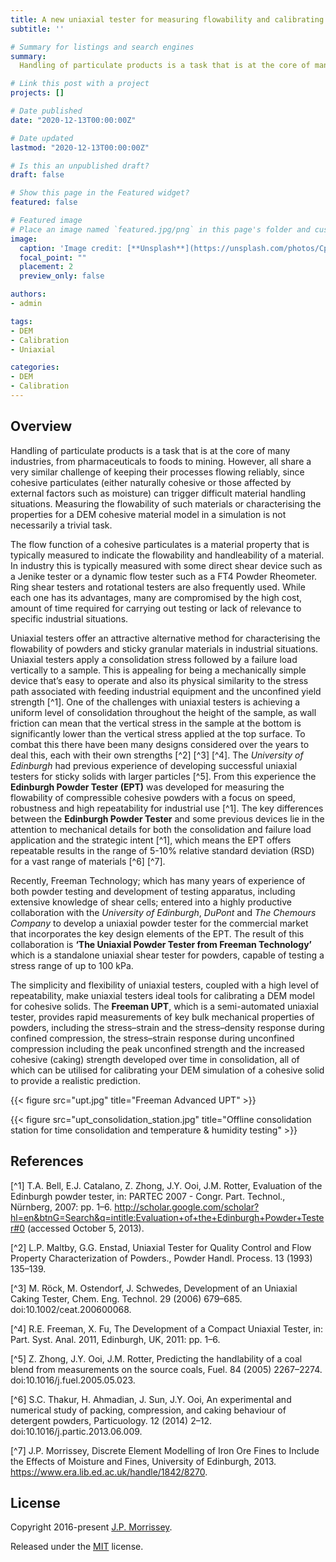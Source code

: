 ```yaml
---
title: A new uniaxial tester for measuring flowability and calibrating DEM models for cohesive particulates
subtitle: ''

# Summary for listings and search engines
summary: 
  Handling of particulate products is a task that is at the core of many industries, from pharmaceuticals to foods to mining. However, all share a very similar challenge of keeping their processes flowing reliably, since cohesive particulates (either naturally cohesive or those affected by external factors such as moisture) can trigger difficult material handling situations. Measuring the flowability of such materials or characterising the properties for a DEM cohesive material model in a simulation is not necessarily a trivial task.

# Link this post with a project
projects: []

# Date published
date: "2020-12-13T00:00:00Z"

# Date updated
lastmod: "2020-12-13T00:00:00Z"

# Is this an unpublished draft?
draft: false

# Show this page in the Featured widget?
featured: false

# Featured image
# Place an image named `featured.jpg/png` in this page's folder and customize its options here.
image:
  caption: 'Image credit: [**Unsplash**](https://unsplash.com/photos/CpkOjOcXdUY)'
  focal_point: ""
  placement: 2
  preview_only: false

authors:
- admin

tags:
- DEM
- Calibration
- Uniaxial

categories:
- DEM
- Calibration
---
```


## Overview

Handling of particulate products is a task that is at the core of many industries, from pharmaceuticals to foods to mining. However, all share a very similar challenge of keeping their processes flowing reliably, since cohesive particulates (either naturally cohesive or those affected by external factors such as moisture) can trigger difficult material handling situations. Measuring the flowability of such materials or characterising the properties for a DEM cohesive material model in a simulation is not necessarily a trivial task.

The flow function of a cohesive particulates is a material property that is typically measured to indicate the flowability and handleability of a material. In industry this is typically measured with some direct shear device such as a Jenike tester or a dynamic flow tester such as a FT4 Powder Rheometer. Ring shear testers and rotational testers are also frequently used. While each one has its advantages, many are compromised by the high cost, amount of time required for carrying out testing or lack of relevance to specific industrial situations.

Uniaxial testers offer an attractive alternative method for characterising the flowability of powders and sticky granular materials in industrial situations. Uniaxial testers apply a consolidation stress followed by a failure load vertically to a sample. This is appealing for being a mechanically simple device that’s easy to operate and also its physical similarity to the stress path associated with feeding industrial equipment and the unconfined yield strength [^1]. One of the challenges with uniaxial testers is achieving a uniform level of consolidation throughout the height of the sample, as wall friction can mean that the vertical stress in the sample at the bottom is significantly lower than the vertical stress applied at the top surface. To combat this there have been many designs considered over the years to deal this, each with their own strengths [^2] [^3] [^4]. The *University of Edinburgh* had previous experience of developing successful uniaxial testers for sticky solids with larger particles [^5]. From this experience the **Edinburgh Powder Tester (EPT)** was developed for measuring the flowability of compressible cohesive powders with a focus on speed, robustness and high repeatability for industrial use [^1]. The key differences between the **Edinburgh Powder Tester** and some previous devices lie in the attention to mechanical details for both the consolidation and failure load application and the strategic intent [^1], which means the EPT offers repeatable results in the range of 5-10% relative standard deviation (RSD) for a vast range of materials [^6] [^7].

Recently, Freeman Technology; which has many years of experience of both powder testing and development of testing apparatus, including extensive knowledge of shear cells; entered into a highly productive collaboration with the *University of Edinburgh*, *DuPont* and *The Chemours Company* to develop a uniaxial powder tester for the commercial market that incorporates the key design elements of the EPT. The result of this collaboration is **‘The Uniaxial Powder Tester from Freeman Technology’** which is a standalone uniaxial shear tester for powders, capable of testing a stress range of up to 100 kPa. 

The simplicity and flexibility of uniaxial testers, coupled with a high level of repeatability, make uniaxial testers ideal tools for calibrating a DEM model for cohesive solids. The **Freeman UPT**, which is a semi-automated uniaxial tester, provides rapid measurements of key bulk mechanical properties of powders, including the stress–strain and the stress–density response during confined compression, the stress–strain response during unconfined compression including the peak unconfined strength and the increased cohesive (caking) strength developed over time in consolidation, all of which can be utilised for calibrating your DEM simulation of a cohesive solid to provide a realistic prediction. 

{{< figure src="upt.jpg" title="Freeman Advanced UPT" >}}

{{< figure src="upt_consolidation_station.jpg" title="Offline consolidation station for time consolidation and temperature & humidity testing" >}}

## References
[^1]	T.A. Bell, E.J. Catalano, Z. Zhong, J.Y. Ooi, J.M. Rotter, Evaluation of the Edinburgh powder tester, in: PARTEC 2007 - Congr. Part. Technol., Nürnberg, 2007: pp. 1–6. http://scholar.google.com/scholar?hl=en&btnG=Search&q=intitle:Evaluation+of+the+Edinburgh+Powder+Tester#0 (accessed October 5, 2013).

[^2]	L.P. Maltby, G.G. Enstad, Uniaxial Tester for Quality Control and Flow Property Characterization of Powders., Powder Handl. Process. 13 (1993) 135–139.

[^3]	M. Röck, M. Ostendorf, J. Schwedes, Development of an Uniaxial Caking Tester, Chem. Eng. Technol. 29 (2006) 679–685. doi:10.1002/ceat.200600068.

[^4]	R.E. Freeman, X. Fu, The Development of a Compact Uniaxial Tester, in: Part. Syst. Anal. 2011, Edinburgh, UK, 2011: pp. 1–6.

[^5]	Z. Zhong, J.Y. Ooi, J.M. Rotter, Predicting the handlability of a coal blend from measurements on the source coals, Fuel. 84 (2005) 2267–2274. doi:10.1016/j.fuel.2005.05.023.

[^6]	S.C. Thakur, H. Ahmadian, J. Sun, J.Y. Ooi, An experimental and numerical study of packing, compression, and caking behaviour of detergent powders, Particuology. 12 (2014) 2–12. doi:10.1016/j.partic.2013.06.009.

[^7]	J.P. Morrissey, Discrete Element Modelling of Iron Ore Fines to Include the Effects of Moisture and Fines, University of Edinburgh, 2013. https://www.era.lib.ed.ac.uk/handle/1842/8270.




## License

Copyright 2016-present [J.P. Morrissey](https://johnpmorrissey.com).

Released under the [MIT](https://github.com/wowchemy/wowchemy-hugo-modules/blob/master/LICENSE.md) license.
